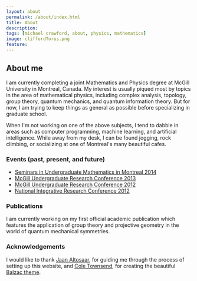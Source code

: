 ```yaml
---
layout: about
permalink: /about/index.html
title: About
description: 
tags: [michael crawford, about, physics, mathematics]
image: cliffordTorus.png
feature: 
---
```


## About me
I am currently completing a joint Mathematics and Physics degree at McGill University in Montreal, Canada. My interest is usually piqued most by topics in the area of mathematical physics, including complex analysis, topology, group theory, quantum mechanics, and quantum information theory. But for now, I am trying to keep things as general as possible before specializing in graduate school.

When I'm not working on one of the above subjects, I tend to dabble in areas such as computer programming, machine learning, and artificial intelligence. While away from my desk, I can be found jogging, rock climbing, or socializing at one of Montreal's many beautiful cafes. 

### Events (past, present, and future)
* [Seminars in Undergraduate Mathematics in Montreal 2014](http://summ.math.uqam.ca/?lang=en)
* [McGill Undergraduate Research Conference 2013](https://www.mcgill.ca/science/research/ours/urc/2013)
* [McGill Undergraduate Research Conference 2012](http://www.mcgill.ca/science/research/ours/urc/2012)
* [National Integrative Research Conference 2012](http://www.nircmcgill.com/2012.php)

### Publications
I am currently working on my first official academic publication which features the application of group theory and projective geometry in the world of quantum mechanical symmetries.  

### Acknowledgements

I would like to thank [Jaan Altosaar](https://jaan.io/), for guiding me through the process of setting up this website, and [Cole Townsend](http://coletownsend.com/), for creating the beautiful [Balzac theme](http://jekyllthemes.org/themes/balzac/).



